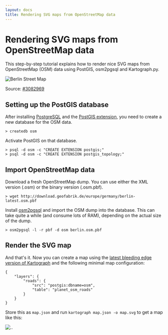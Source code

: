 ```yaml
---
layout: docs
title: Rendering SVG maps from OpenStreetMap data
---
```


# Rendering SVG maps from OpenStreetMap data

This step-by-step tutorial explains how to render nice SVG maps from OpenStreetMap (OSM) data using PostGIS, osm2pgsql and Kartograph.py.


![Berlin Street Map](berlin-osm.png)

Source: [#3082969](/maps/#3082969)

## Setting up the PostGIS database

After installing [PostgreSQL](http://www.postgresql.org/) and the [PostGIS extension](http://postgis.refractions.net/), you need to create a new database for the OSM data.

    > createdb osm


Activate PostGIS on that database.

    > psql -d osm -c "CREATE EXTENSION postgis;"
    > psql -d osm -c "CREATE EXTENSION postgis_topology;"


## Import OpenStreetMap data

Download a fresh OpenStreetMap dump. You can use either the XML version (.osm) or the binary version (.osm.pbf).

    > wget http://download.geofabrik.de/europe/germany/berlin-latest.osm.pbf


Install [osm2pgsql](http://wiki.openstreetmap.org/wiki/Osm2pgsql) and import the OSM dump into the database. 
This can take quite a while (and consume lots of RAM), depending on the actual size of the dump.


    > osm2pgsql -l -r pbf -d osm berlin.osm.pbf


## Render the SVG map

And that's it. Now you can create a map using the [latest bleeding edge version of Kartograph](https://github.com/kartograph/kartograph.py/tree/kartograph-2) and the following minimal map configuration:

    {
    	"layers": {
    	    "roads": {
    	        "src": "postgis:dbname=osm",
    	        "table": "planet_osm_roads"
    	    }
    	}
    }

Store this as ``map.json`` and run ``kartograph map.json -o map.svg`` to get a map like this:

![..](http://i.imgur.com/u5ZBR.png)
